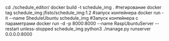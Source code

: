 cd ./schedule_editor/
docker build -t schedule_img .
#тегирование
docker tag schedule_img jfisto/schedule_img:1.2
#запуск контейнера
docker run -it --name SheduleUbuntu schedule_img
#Запуск контейнера с параметрами
docker run -d -p 8000:8000 --name RaspUbuntuServer --restart unless-stopped schedule_img python3 ./manage.py runserver 0.0.0.0:8000
